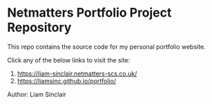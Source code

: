 # Netmatters Portfolio Project Repository

This repo contains the source code for my personal portfolio website.

Click any of the below links to visit the site:
1. https://liam-sinclair.netmatters-scs.co.uk/
2. https://liamsinc.github.io/portfolio/

Author: Liam Sinclair
